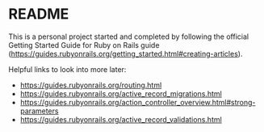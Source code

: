 # README

This is a personal project started and completed by following the official Getting Started Guide for Ruby on Rails guide (https://guides.rubyonrails.org/getting_started.html#creating-articles).

Helpful links to look into more later:

* https://guides.rubyonrails.org/routing.html
* https://guides.rubyonrails.org/active_record_migrations.html
* https://guides.rubyonrails.org/action_controller_overview.html#strong-parameters
* https://guides.rubyonrails.org/active_record_validations.html
